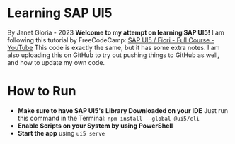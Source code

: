 # Learning SAP UI5

By Janet Gloria - 2023
**Welcome to my attempt on learning SAP UI5!**
 I am following this tutorial by FreeCodeCamp: [SAP UI5 / Fiori - Full Course - YouTube](https://www.youtube.com/watch?v=C9cK2Z2JDLg) 
This code is exactly the same, but it has some extra notes.
I am also uploading this on GitHub to try out pushing things to GitHub as well, and how to update my own code.

# How to Run
 - **Make sure to have SAP UI5's Library Downloaded on your IDE**
 Just run this command in the Terminal: `npm install --global @ui5/cli` 
 - **Enable Scripts on your System by using PowerShell**
 - **Start the app** using `ui5 serve`
